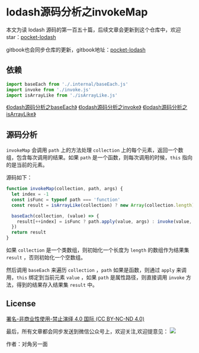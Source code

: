 # lodash源码分析之invokeMap

本文为读 lodash 源码的第一百五十篇，后续文章会更新到这个仓库中，欢迎 star：[pocket-lodash](https://github.com/yeyuqiudeng/pocket-lodash)

gitbook也会同步仓库的更新，gitbook地址：[pocket-lodash](https://www.gitbook.com/book/yeyuqiudeng/pocket-lodash/details)

## 依赖

```javascript
import baseEach from './.internal/baseEach.js'
import invoke from './invoke.js'
import isArrayLike from './isArrayLike.js'
```

[《lodash源码分析之baseEach》](internal/baseEach.md)
[《lodash源码分析之invoke》](invoke.md)
[《lodash源码分析之isArrayLike》](isArrayLike.md)

## 源码分析

`invokeMap` 会调用 `path` 上的方法处理 `collection` 上的每个元素，返回一个数组，包含每次调用的结果。如果 `path` 是一个函数，则每次调用的时候，`this` 指向的是当前的元素。

源码如下：

```javascript
function invokeMap(collection, path, args) {
  let index = -1
  const isFunc = typeof path === 'function'
  const result = isArrayLike(collection) ? new Array(collection.length) : []

  baseEach(collection, (value) => {
    result[++index] = isFunc ? path.apply(value, args) : invoke(value, path, args)
  })
  return result
}
```

如果 `collection` 是一个类数组，则初始化一个长度为 `length` 的数组作为结果集 `result` ，否则初始化一个空数组。

然后调用 `baseEach` 来遍历 `collection` ，`path` 如果是函数，则通过 `apply` 来调用，`this` 绑定到当前元素 `value` ，如果 `path` 是属性路径，则直接调用 `invoke` 方法，得到的结果存入结果集 `result` 中。

## License

[署名-非商业性使用-禁止演绎 4.0 国际 (CC BY-NC-ND 4.0)](http://creativecommons.org/licenses/by-nc-nd/4.0/)

最后，所有文章都会同步发送到微信公众号上，欢迎关注,欢迎提意见：  ![](https://raw.githubusercontent.com/yeyuqiudeng/resource/master/images/qrcode_front-end-article.jpg) 

作者：对角另一面 